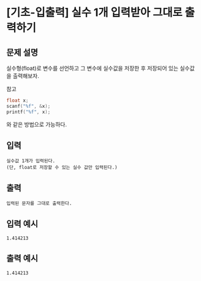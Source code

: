 # [기초-입출력] 실수 1개 입력받아 그대로 출력하기

## 문제 설명
실수형(float)로 변수를 선언하고 그 변수에 실수값을 저장한 후
저장되어 있는 실수값을 출력해보자.

참고
```c
float x;
scanf("%f", &x);
printf("%f", x);
```
와 같은 방법으로 가능하다.

## 입력
	실수값 1개가 입력된다.
	(단, float로 저장할 수 있는 실수 값만 입력된다.)
## 출력
	입력된 문자를 그대로 출력한다.

## 입력 예시
	1.414213
## 출력 예시
	1.414213